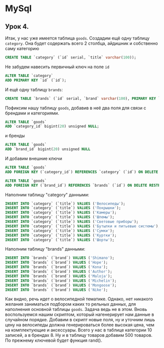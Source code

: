 # MySql

## Урок 4.

Итак, у нас уже имеется таблица `goods`. Создадим ещё одну таблицу `category`. Она будет содержать всего 2 столбца, айдишник
и собственно саму категорию

```sql
CREATE TABLE `category` (`id` serial, `title` varchar(100));
```
Не забудем навесить первичный ключ на поле `id`
```sql
ALTER TABLE `category`
ADD PRIMARY KEY `id` (`id`);
```

И ещё одну таблицу `brands`:

```sql
CREATE TABLE `brands` (`id` serial, `brand` varchar(100), PRIMARY KEY `id` (`id`));
```

Пофиксим нашу таблицу `goods`, добавив в неё два поля для связи с брендами и категориями.

```sql
ALTER TABLE `goods`
ADD `category_id` bigint(20) unsigned NULL;
```
и бренды
```sql
ALTER TABLE `goods`
ADD `brand_id` bigint(20) unsigned NULL
```
И добавим внешние ключи
```sql
ALTER TABLE `goods`
ADD FOREIGN KEY (`category_id`) REFERENCES `category` (`id`) ON DELETE RESTRICT ON UPDATE CASCADE;
```
```sql
ALTER TABLE `goods`
ADD FOREIGN KEY (`brand_id`) REFERENCES `brands` (`id`) ON DELETE RESTRICT ON UPDATE CASCADE;
```

Наполним таблицу "category" данными:
```sql
INSERT INTO `category` (`title`) VALUES ('Велосипеды');
INSERT INTO `category` (`title`) VALUES ('Покрышки');
INSERT INTO `category` (`title`) VALUES ('Камеры');
INSERT INTO `category` (`title`) VALUES ('Шлемы');
INSERT INTO `category` (`title`) VALUES ('Световые приборы');
INSERT INTO `category` (`title`) VALUES ('Бутылки и питьевые системы');
INSERT INTO `category` (`title`) VALUES ('Сумки');
INSERT INTO `category` (`title`) VALUES ('Куртки');
INSERT INTO `category` (`title`) VALUES ('Шорты');
```

Наполним таблицу "brands" данными:

```sql
INSERT INTO `brands` (`brand`) VALUES ('Shimano');
INSERT INTO `brands` (`brand`) VALUES ('Hope');
INSERT INTO `brands` (`brand`) VALUES ('Kona');
INSERT INTO `brands` (`brand`) VALUES ('Author');
INSERT INTO `brands` (`brand`) VALUES ('Maloja');
INSERT INTO `brands` (`brand`) VALUES ('Michelin');
INSERT INTO `brands` (`brand`) VALUES ('Mongoose');
INSERT INTO `brands` (`brand`) VALUES ('Nike');
```

Как видно, речь идет о велосипедной тематике. Однако, нет никакого желания заниматься подбором каких то рельных данных,
для наполнения основной таблицы `goods`. Задача ведь не в этом. Вновь воспользуемся нашим скриптом, который нагенерирует
нам данные в случайном порядке. Добавим в скрипт новые поля, ну и уточним лишь цену на велосипеды должна генерироваться
более высокая цена, чем на комплектующие и аксессуары.
Всего у нас в таблице категории 10 записей, а в брендах 8. Ну и в таблицу товаров добавим 500 товаров. По прежнему ключевой
будет функция rand().

